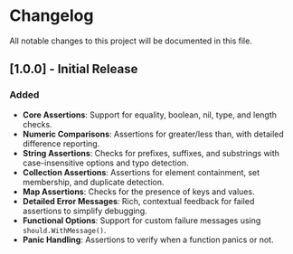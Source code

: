 # Changelog

All notable changes to this project will be documented in this file.

## [1.0.0] - Initial Release

### Added

- **Core Assertions**: Support for equality, boolean, nil, type, and length checks.
- **Numeric Comparisons**: Assertions for greater/less than, with detailed difference reporting.
- **String Assertions**: Checks for prefixes, suffixes, and substrings with case-insensitive options and typo detection.
- **Collection Assertions**: Assertions for element containment, set membership, and duplicate detection.
- **Map Assertions**: Checks for the presence of keys and values.
- **Detailed Error Messages**: Rich, contextual feedback for failed assertions to simplify debugging.
- **Functional Options**: Support for custom failure messages using `should.WithMessage()`.
- **Panic Handling**: Assertions to verify when a function panics or not.
